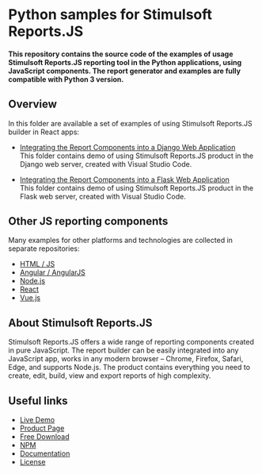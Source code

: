 # Python samples for Stimulsoft Reports.JS

#### This repository contains the source code of the examples of usage Stimulsoft Reports.JS reporting tool in the Python applications, using JavaScript components. The report generator and examples are fully compatible with Python 3 version.

## Overview
In this folder are available a set of examples of using Stimulsoft Reports.JS builder in React apps:
  
* [Integrating the Report Components into a Django Web Application](https://github.com/stimulsoft/Samples-Reports.JS-for-Python/tree/main/Integrating%20the%20Report%20Components%20into%20a%20Django%20Web%20Application)  
This folder contains demo of using Stimulsoft Reports.JS product in the Django web server, created with Visual Studio Code.  
  
* [Integrating the Report Components into a Flask Web Application](https://github.com/stimulsoft/Samples-Reports.JS-for-Python/tree/main/Integrating%20the%20Report%20Components%20into%20a%20Flask%20Web%20Application)  
This folder contains demo of using Stimulsoft Reports.JS product in the Flask web server, created with Visual Studio Code.

## Other JS reporting components
Many examples for other platforms and technologies are collected in separate repositories:
* [HTML / JS](https://github.com/stimulsoft/Samples-Reports.JS-for-HTML)
* [Angular / AngularJS](https://github.com/stimulsoft/Samples-Reports.JS-for-Angular)
* [Node.js](https://github.com/stimulsoft/Samples-Reports.JS-for-Node.js)
* [React](https://github.com/stimulsoft/Samples-Reports.JS-for-React)
* [Vue.js](https://github.com/stimulsoft/Samples-Reports.JS-for-Vue.js)

## About Stimulsoft Reports.JS
Stimulsoft Reports.JS offers a wide range of reporting components created in pure JavaScript. The report builder can be easily integrated into any JavaScript app, works in any modern browser – Chrome, Firefox, Safari, Edge, and supports Node.js. The product contains everything you need to create, edit, build, view and export reports of high complexity.

## Useful links
* [Live Demo](http://demo.stimulsoft.com/#Js)
* [Product Page](https://www.stimulsoft.com/en/products/reports-js)
* [Free Download](https://www.stimulsoft.com/en/downloads)
* [NPM](https://www.npmjs.com/package/stimulsoft-reports-js)
* [Documentation](https://www.stimulsoft.com/en/documentation/online/programming-manual/index.html?reports_js.htm)
* [License](LICENSE.md)
